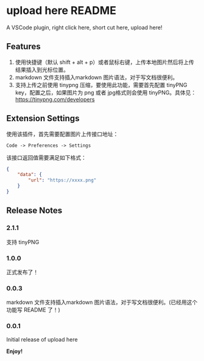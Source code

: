 # upload here README

A VSCode plugin, right click here, short cut here, upload here!

## Features

1. 使用快捷键（默认 shift + alt + p）或者鼠标右键，上传本地图片然后将上传结果插入到光标位置。
2. markdown 文件支持插入markdown 图片语法，对于写文档很便利。
3. 支持上传之前使用 tinypng 压缩，要使用此功能，需要首先配置 tinyPNG key，配置之后，如果图片为 png 或者 jpg格式则会使用 tinyPNG。具体见：https://tinypng.com/developers

## Extension Settings

使用该插件，首先需要配置图片上传接口地址：

`Code -> Preferences -> Settings`

该接口返回值需要满足如下格式：

```json
{
    "data": {
        "url": "https://xxxx.png"
    }
}
```

## Release Notes

### 2.1.1

支持 tinyPNG

### 1.0.0

正式发布了！

### 0.0.3

markdown 文件支持插入markdown 图片语法，对于写文档很便利。(已经用这个功能写 README 了！)

### 0.0.1

Initial release of upload here


**Enjoy!**
